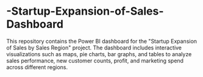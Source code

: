 # -Startup-Expansion-of-Sales-Dashboard
This repository contains the Power BI dashboard for the "Startup Expansion of Sales by Sales Region" project. The dashboard includes interactive visualizations such as maps, pie charts, bar graphs, and tables to analyze sales performance, new customer counts, profit, and marketing spend across different regions.
